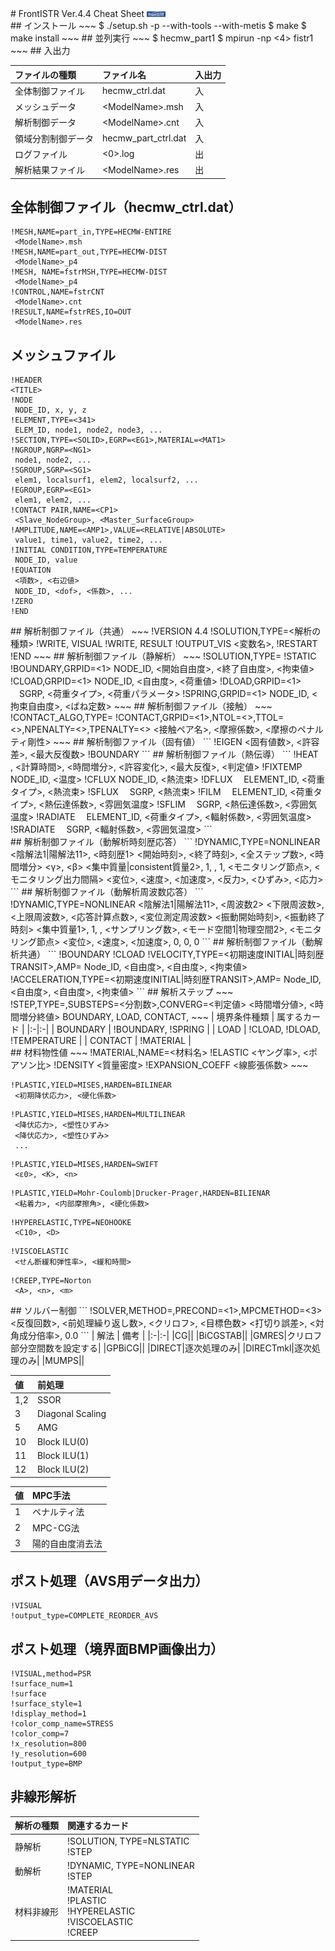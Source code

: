 <head>
<meta charset="utf-8" />
<title>FrontISTR_CheatSheet</title>
<link rel="stylesheet" type="text/css" href="css/FrontISTR_cheat_sheet.css"/>
</head>
# FrontISTR Ver.4.4 Cheat Sheet <img src="image/FrontISTR_logo.png" alt="FrontISTR_logo" width="6%" height="3%">
<div class="block_1">
## インストール
~~~
$ ./setup.sh -p --with-tools --with-metis
$ make
$ make install
~~~
## 並列実行
~~~
$ hecmw_part1
$ mpirun -np <4> fistr1
~~~
## 入出力

|ファイルの種類|ファイル名|入出力|
|:-|:-|:-|
|全体制御ファイル|hecmw_ctrl.dat|入|
|メッシュデータ|\<ModelName\>.msh|入|
|解析制御データ|\<ModelName\>.cnt|入|
|領域分割制御データ|hecmw_part_ctrl.dat|入|
|ログファイル|\<0\>.log|出|
|解析結果ファイル|\<ModelName\>.res|出|

## 全体制御ファイル（hecmw_ctrl.dat）
~~~
!MESH,NAME=part_in,TYPE=HECMW-ENTIRE
 <ModelName>.msh
!MESH,NAME=part_out,TYPE=HECMW-DIST
 <ModelName>_p4
!MESH, NAME=fstrMSH,TYPE=HECMW-DIST
 <ModelName>_p4
!CONTROL,NAME=fstrCNT
 <ModelName>.cnt
!RESULT,NAME=fstrRES,IO=OUT
 <ModelName>.res
~~~
## メッシュファイル
~~~
!HEADER
<TITLE>
!NODE
 NODE_ID, x, y, z
!ELEMENT,TYPE=<341>
 ELEM_ID, node1, node2, node3, ...
!SECTION,TYPE=<SOLID>,EGRP=<EG1>,MATERIAL=<MAT1>
!NGROUP,NGRP=<NG1>
 node1, node2, ...
!SGROUP,SGRP=<SG1>
 elem1, localsurf1, elem2, localsurf2, ...
!EGROUP,EGRP=<EG1>
 elem1, elem2, ...
!CONTACT PAIR,NAME=<CP1>
 <Slave_NodeGroup>, <Master_SurfaceGroup>
!AMPLITUDE,NAME=<AMP1>,VALUE=<RELATIVE|ABSOLUTE>
 value1, time1, value2, time2, ...
!INITIAL CONDITION,TYPE=TEMPERATURE
 NODE_ID, value
!EQUATION
 <項数>, <右辺値>
 NODE_ID, <dof>, <係数>, ...
!ZERO
!END
~~~
</div>
<div class="block_2">
## 解析制御ファイル（共通）
~~~
!VERSION
 4.4
!SOLUTION,TYPE=<解析の種類>
!WRITE, VISUAL
!WRITE, RESULT
!OUTPUT_VIS
 <変数名>, <ON|OFF>
!RESTART
!END
~~~
## 解析制御ファイル（静解析）
~~~
!SOLUTION,TYPE=<STATIC|NLSTATIC>
!STATIC
!BOUNDARY,GRPID=<1>
 NODE_ID, <開始自由度>, <終了自由度>, <拘束値>
!CLOAD,GRPID=<1>
 NODE_ID, <自由度>, <荷重値>
!DLOAD,GRPID=<1>
　SGRP, <荷重タイプ>, <荷重パラメータ>
!SPRING,GRPID=<1>
 NODE_ID, <拘束自由度>, <ばね定数>
~~~
## 解析制御ファイル（接触）
~~~
!CONTACT_ALGO,TYPE=<SLAGRANGE|ALAGRANGE>
!CONTACT,GRPID=<1>,NTOL=<>,TTOL=<>,NPENALTY=<>,TPENALTY=<>
 <接触ペア名>, <摩擦係数>, <摩擦のペナルティ剛性>
~~~
## 解析制御ファイル（固有値）
```
!EIGEN
 <固有値数>, <許容差>, <最大反復数>
!BOUNDARY
```
## 解析制御ファイル（熱伝導）
```
!HEAT
 <DT>, <計算時間>, <時間増分>, <許容変化>, <最大反復>, <判定値>
!FIXTEMP
 NODE_ID, <温度>
!CFLUX
 NODE_ID, <熱流束>
!DFLUX
　ELEMENT_ID, <荷重タイプ>, <熱流束>
!SFLUX
　SGRP, <熱流束>
!FILM
　ELEMENT_ID, <荷重タイプ>, <熱伝達係数>, <雰囲気温度>
!SFLIM
　SGRP, <熱伝達係数>, <雰囲気温度>
!RADIATE
　ELEMENT_ID, <荷重タイプ>, <輻射係数>, <雰囲気温度>
!SRADIATE
　SGRP, <輻射係数>, <雰囲気温度>
```
</div>
<div class="block_3">
## 解析制御ファイル（動解析時刻歴応答）
```
!DYNAMIC,TYPE=NONLINEAR
 <陰解法1|陽解法11>, <時刻歴1>
 <開始時刻>, <終了時刻>, <全ステップ数>, <時間増分>
 <γ>, <β>
 <集中質量|consistent質量2>, 1, <Rm>, <Rk>
 1, <モニタリング節点>, <モニタリング出力間隔>
 <変位>, <速度>, <加速度>, <反力>, <ひずみ>, <応力>
```
## 解析制御ファイル（動解析周波数応答）
```
!DYNAMIC,TYPE=NONLINEAR
 <陰解法1|陽解法11>, <周波数2>
 <下限周波数>, <上限周波数>, <応答計算点数>, <変位測定周波数>
 <振動開始時刻>, <振動終了時刻>
 <集中質量1>, 1, <Rm>, <Rk>
 <サンプリング数>, <モード空間1|物理空間2>, <モニタリング節点>
 <変位>, <速度>, <加速度>, 0, 0, 0
```
## 解析制御ファイル（動解析共通）
```
!BOUNDARY
!CLOAD
!VELOCITY,TYPE=<初期速度INITIAL|時刻歴TRANSIT>,AMP=<NAME>
 Node_ID, <自由度>, <自由度>, <拘束値>
!ACCELERATION,TYPE=<初期速度INITIAL|時刻歴TRANSIT>,AMP=<NAME>
 Node_ID, <自由度>, <自由度>, <拘束値>
```
## 解析ステップ
~~~
!STEP,TYPE=<STATIC|VISCO>,SUBSTEPS=<分割数>,CONVERG=<判定値>
 <時間増分値>, <時間増分終値>
 BOUNDARY, <GRPID>
 LOAD, <GRPID>
 CONTACT, <GRPID>
~~~
| 境界条件種類 | 属するカード |
|:-|:-|
| BOUNDARY | !BOUNDARY, !SPRING |
| LOAD | !CLOAD, !DLOAD, !TEMPERATURE |
| CONTACT | !MATERIAL |
</div>
<div class="clear"/>
<div class="block_1">
## 材料物性値
~~~
!MATERIAL,NAME=<材料名>
!ELASTIC
 <ヤング率>, <ポアソン比>
!DENSITY
 <質量密度>
!EXPANSION_COEFF
 <線膨張係数>
~~~

~~~
!PLASTIC,YIELD=MISES,HARDEN=BILINEAR
 <初期降伏応力>, <硬化係数>
~~~

~~~
!PLASTIC,YIELD=MISES,HARDEN=MULTILINEAR
 <降伏応力>, <塑性ひずみ>
 <降伏応力>, <塑性ひずみ>
 ...
~~~

~~~
!PLASTIC,YIELD=MISES,HARDEN=SWIFT
 <ε0>, <K>, <n>
~~~

~~~
!PLASTIC,YIELD=Mohr-Coulomb|Drucker-Prager,HARDEN=BILIENAR
 <粘着力>, <内部摩擦角>, <硬化係数>
~~~

~~~
!HYPERELASTIC,TYPE=NEOHOOKE
 <C10>, <D>
~~~

~~~
!VISCOELASTIC
 <せん断緩和弾性率>, <緩和時間>
~~~

~~~
!CREEP,TYPE=Norton
 <A>, <n>, <m>
~~~
</div>
<div class="block_2">
## ソルバー制御
```
!SOLVER,METHOD=<CG>,PRECOND=<1>,MPCMETHOD=<3>
 <反復回数>, <前処理繰り返し数>, <クリロフ>, <目標色数>
 <打切り誤差>, <対角成分倍率>, 0.0
```
| 解法 | 備考 |
|:-|:-|
|CG||
|BiCGSTAB||
|GMRES|クリロフ部分空間数を設定する|
|GPBiCG||
|DIRECT|逐次処理のみ|
|DIRECTmkl|逐次処理のみ|
|MUMPS||

| 値 | 前処理 |
|:-|:-|
| 1,2 | SSOR |
| 3 | Diagonal Scaling |
| 5 | AMG |
| 10 | Block ILU(0) |
| 11 | Block ILU(1) |
| 12 | Block ILU(2) |

| 値 | MPC手法 |
|:-|:-|
| 1 | ペナルティ法 |
| 2 | MPC-CG法 |
| 3 | 陽的自由度消去法 |

</div>
<div class="block_3">

## ポスト処理（AVS用データ出力）
```
!VISUAL
!output_type=COMPLETE_REORDER_AVS
```
## ポスト処理（境界面BMP画像出力）
```
!VISUAL,method=PSR
!surface_num=1
!surface
!surface_style=1
!display_method=1
!color_comp_name=STRESS
!color_comp=7
!x_resolution=800
!y_resolution=600
!output_type=BMP
```
## 非線形解析

| 解析の種類 | 関連するカード |
|:-|:-|
| 静解析 | !SOLUTION, TYPE=NLSTATIC<BR>!STEP |
| 動解析 | !DYNAMIC, TYPE=NONLINEAR<BR>!STEP |
| 材料非線形 | !MATERIAL<BR>!PLASTIC<BR>!HYPERELASTIC<BR>!VISCOELASTIC<BR>!CREEP |

</div>
